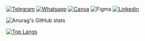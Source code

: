 <a href="https://t.me/GustavoAraujo2025"><img src="https://img.shields.io/badge/Telegram-2CA5E0?style=for-the-badge&logo=telegram&logoColor=white" alt="Telegram"></a>
<a href="https://wa.me/5541984712476"><img src="https://img.shields.io/badge/WhatsApp-25D366?style=for-the-badge&logo=whatsapp&logoColor=white" alt="Whatsapp"></a>
<a href="https://www.canva.com/join/dgj-qyt-trl"><img src="https://img.shields.io/badge/Canva-%2300C4CC.svg?&style=for-the-badge&logo=Canva&logoColor=white" alt="Canva"></a>
<img src="https://img.shields.io/badge/Figma-F24E1E?style=for-the-badge&logo=figma&logoColor=white" alt="Figma">
<a href="https://www.linkedin.com/in/ga20222/"><img src="https://img.shields.io/badge/LinkedIn-0077B5?style=for-the-badge&logo=linkedin&logoColor=white" alt="Linkedin"></a>


![Anurag's GitHub stats](https://github-readme-stats.vercel.app/api?username=onedreamcwb&show_icons=true&theme=radical)

[![Top Langs](https://github-readme-stats.vercel.app/api/top-langs/?username=onedreamcwb&layout=compact)](https://github.com/onedreamcwb/github-readme-stats)

  


